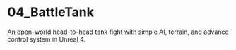 # 04_BattleTank
An open-world head-to-head tank fight with simple AI, terrain, and advance control system in Unreal 4.
